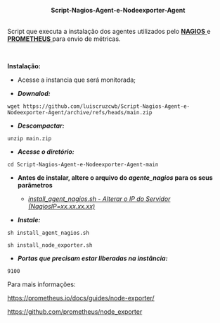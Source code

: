 <p style="text-align: center;"><strong>Script-Nagios-Agent-e-Nodeexporter-Agent</strong></p>
<p><br />Script que executa a instala&ccedil;&atilde;o dos agentes utilizados pelo <span style="text-decoration: underline;"><strong>NAGIOS</strong> </span>e <span style="text-decoration: underline;"><strong>PROMETHEUS</strong> </span>para envio de m&eacute;tricas.&nbsp;</p>
<p>&nbsp;</p>
<p data-pm-slice="1 1 []"><strong>Instala&ccedil;&atilde;o:</strong></p>
<ul class="ak-ul">
<li>
<p>Acesse a instancia que ser&aacute; monitorada;</p>
</li>
<li>
<p><em><strong>Downalod: </strong></em></p>
</li>
</ul>
<pre><code>wget https://github.com/luiscruzcwb/Script-Nagios-Agent-e-Nodeexporter-Agent/archive/refs/heads/main.zip</code></pre>
<ul class="ak-ul">
<li>
<p><em><strong>Descompactar:&nbsp;</strong></em></p>
</li>
</ul>
<pre><code>unzip main.zip&nbsp;</code></pre>
<ul class="ak-ul">
<li>
<p><em><strong>Acesse o diret&oacute;rio:&nbsp;</strong></em></p>
</li>
</ul>
<pre><code>cd Script-Nagios-Agent-e-Nodeexporter-Agent-main</code></pre>
<ul class="ak-ul">
<li>
<p><strong>Antes de instalar, altere o arquivo do </strong><em><strong>agente_nagios</strong></em><strong> para os seus par&acirc;metros</strong></p>
<ul class="ak-ul">
<li>
<p><em><u>install_agent_nagios.sh - Alterar o IP do Servidor (NagiosIP=xx.xx.xx.xx)</u></em></p>
</li>
</ul>
</li>
</ul>
<ul class="ak-ul">
<li>
<p><em><strong>Instale:</strong></em></p>
</li>
</ul>
<pre><code>sh install_agent_nagios.sh</code></pre>
<pre><code>sh install_node_exporter.sh</code></pre>
<ul class="ak-ul">
<li>
<p><em><strong>Portas que precisam estar liberadas na inst&acirc;ncia:</strong></em></p>
</li>
</ul>
<pre><code>9100</code></pre>
<p>Para mais informa&ccedil;&otilde;es:</p>
<p><a href="https://prometheus.io/docs/guides/node-exporter/">https://prometheus.io/docs/guides/node-exporter/</a></p>
<p><a href="https://github.com/prometheus/node_exporter">https://github.com/prometheus/node_exporter</a></p>
<p>&nbsp;</p>
